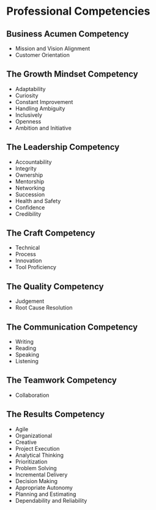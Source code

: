 # Professional Competencies
## Business Acumen Competency
- Mission and Vision Alignment
- Customer Orientation

## The Growth Mindset Competency
- Adaptability
- Curiosity
- Constant Improvement
- Handling Ambiguity
- Inclusively
- Openness
- Ambition and Initiative

## The Leadership Competency
- Accountability
- Integrity
- Ownership
- Mentorship
- Networking
- Succession
- Health and Safety
- Confidence
- Credibility

## The Craft Competency
- Technical
- Process
- Innovation
- Tool Proficiency

## The Quality Competency
- Judgement
- Root Cause Resolution

## The Communication Competency
- Writing
- Reading
- Speaking
- Listening

## The Teamwork Competency
- Collaboration

## The Results Competency
- Agile
- Organizational
- Creative
- Project Execution
- Analytical Thinking
- Prioritization
- Problem Solving
- Incremental Delivery
- Decision Making
- Appropriate Autonomy
- Planning and Estimating
- Dependability and Reliability
